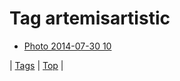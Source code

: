 <!--
title: Tag artemisartistic
date: 2020-06-28T15:26:59.792Z
tags:
-->
# Tag artemisartistic

 * [Photo 2014-07-30 10](93299592224.md)

| [Tags](tags.md) | [Top](index.md) |
